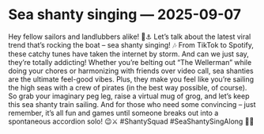 # Sea shanty singing — 2025-09-07

Hey fellow sailors and landlubbers alike! 🌊⚓️ Let’s talk about the latest viral trend that’s rocking the boat – sea shanty singing! 🎶 From TikTok to Spotify, these catchy tunes have taken the internet by storm. And can we just say, they’re totally addicting! Whether you’re belting out “The Wellerman” while doing your chores or harmonizing with friends over video call, sea shanties are the ultimate feel-good vibes. Plus, they make you feel like you’re sailing the high seas with a crew of pirates (in the best way possible, of course). So grab your imaginary peg leg, raise a virtual mug of grog, and let’s keep this sea shanty train sailing. And for those who need some convincing – just remember, it’s all fun and games until someone breaks out into a spontaneous accordion solo! 😉⚔️ #ShantySquad #SeaShantySingAlong 🎵🌊